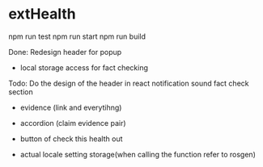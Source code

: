 # extHealth

npm run test
npm run start
npm run build


Done:
Redesign header for popup
- local storage access for fact checking


Todo:
Do the design of the header in react
notification sound
fact check section
- evidence (link and everytihng)
- accordion (claim evidence pair)


- button of check this health out
- actual locale setting storage(when calling the function refer to rosgen)